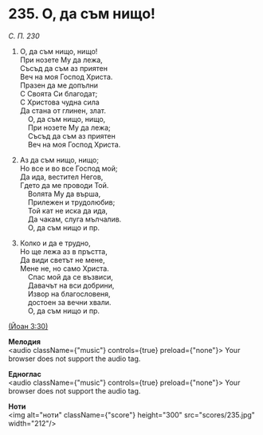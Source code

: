 # 235. О, да съм нищо!  

*С. П. 230*  

1. О, да съм нищо, нищо!  
При нозете Му да лежа,  
Съсъд да съм аз приятен  
Веч на моя Господ Христа.  
Празен да ме допълни  
С Своята Си благодат;  
С Христова чудна сила  
Да стана от глинен, злат.  
    О, да съм нищо, нищо,  
    При нозете Му да лежа;  
    Съсъд да съм аз приятен  
    Веч на моя Господ Христа.  

2. Аз да съм нищо, нищо;  
Но все и во все Господ мой;  
Да ида, вестител Негов,  
Гдето да ме проводи Той.  
    Волята Му да върша,  
    Прилежен и трудолюбив;  
    Той кат не иска да ида,  
    Да чакам, слуга мълчалив.  
    О, да съм нищо и пр.  

3. Колко и да е трудно,  
Но ще лежа аз в пръстта,  
Да види светът не мене,  
Мене не, но само Христа.  
    Спас мой да се възвиси,  
    Давачът на вси добрини,  
    Извор на благословеня,  
    достоен за вечни хвали.  
    О, да съм нищо и пр.  

[(Йоан 3:30)](http://biblia.bg/index.php?k=43&g=3&s=30)  

__Мелодия__  
<audio className={"music"} controls={true} preload={"none"}><source src="mp3/235.mp3" type="audio/mpeg"/>
Your browser does not support the audio tag.
</audio>  

__Едноглас__  
<audio className={"music"} controls={true} preload={"none"}><source src="transp/235.mp3" type="audio/mpeg"/>
Your browser does not support the audio tag.
</audio>  

__Ноти__  
<img alt="ноти" className={"score"} height="300" src="scores/235.jpg" width="212"/>
